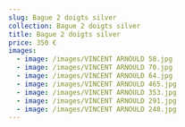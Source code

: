```yaml
---
slug: Bague 2 doigts silver
collection: Bague 2 doigts silver
title: Bague 2 doigts silver
price: 350 €
images:
  - image: /images/VINCENT ARNOULD 58.jpg
  - image: /images/VINCENT ARNOULD 70.jpg
  - image: /images/VINCENT ARNOULD 64.jpg
  - image: /images/VINCENT ARNOULD 465.jpg
  - image: /images/VINCENT ARNOULD 353.jpg
  - image: /images/VINCENT ARNOULD 291.jpg
  - image: /images/VINCENT ARNOULD 248.jpg
---
```

